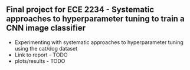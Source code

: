 ## Final project for ECE 2234 - Systematic approaches to hyperparameter tuning to train a CNN image classifier

- Experimenting with systematic approaches to hyperparameter tuning using the cat/dog dataset
- Link to report - TODO
- plots/results - TODO
